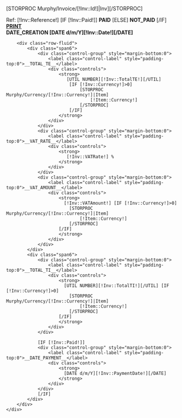 [STORPROC Murphy/Invoice/[!Inv::Id!]|Inv][/STORPROC]
	<div class="well form-horizontal">
		<div class="row-fluid">
			<div class="span5 ConDate">
				<span class="label [!filter!]">Ref: [!Inv::Reference!]</span>
				[IF [!Inv::Paid!]]
					<span class="label label-success" class="pull-right">__PAID__</span>
				[ELSE]
					<span class="label label-important" class="pull-right">__NOT_PAID__</span>
				[/IF]
			</div>
			<div class="span6 offset1">
				<a href="/Home/Murphy/Invoice_[!Inv::Reference!].pdf" class="btn btn-murphy pull-right" target="_blank">__PRINT__</a>
			</div>
		</div>
		<div class="row-fluid">
			<div class="span6">
				<i class="icon-info-sign"></i>
				<strong>__DATE_CREATION__  [DATE d/m/Y][!Inv::Date!][/DATE]</strong>
			</div>
			<div class="span4">
			</div>
		</div>
		
		<div class="row-fluid">
			<div class="span6">
				<div class="control-group" style="margin-bottom:0">
					<label class="control-label" style="padding-top:0">__TOTAL_TE__</label>
					<div class="controls">
						<strong>
						   [UTIL NUMBER][!Inv::TotalTE!][/UTIL] 
							[IF [!Inv::Currency!]>0]
								[STORPROC Murphy/Currency/[!Inv::Currency!]|Item]
									[!Item::Currency!]
								[/STORPROC]
							[/IF]
						</strong>
					</div>
				</div>
				<div class="control-group" style="margin-bottom:0">
					<label class="control-label" style="padding-top:0">__VAT_RATE__</label>
					<div class="controls">
						<strong>
						   [!Inv::VATRate!] %
						</strong>
					</div>
				</div>
				<div class="control-group" style="margin-bottom:0">
					<label class="control-label" style="padding-top:0">__VAT_AMOUNT__</label>
					<div class="controls">
						<strong>
						  [!Inv::VATAmount!] [IF [!Inv::Currency!]>0]
							[STORPROC Murphy/Currency/[!Inv::Currency!]|Item]
								[!Item::Currency!]
							[/STORPROC]
						[/IF]
						</strong>
					</div>
				</div>
			</div>
			<div class="span6">
				<div class="control-group" style="margin-bottom:0">
					<label class="control-label" style="padding-top:0">__TOTAL_TI__</label>
					<div class="controls">
						<strong>
						  [UTIL NUMBER][!Inv::TotalTI!][/UTIL] [IF [!Inv::Currency!]>0]
							[STORPROC Murphy/Currency/[!Inv::Currency!]|Item]
								[!Item::Currency!]
							[/STORPROC]
						[/IF]
						</strong>
					</div>
				</div>
				
				[IF [!Inv::Paid!]]
				<div class="control-group" style="margin-bottom:0">
					<label class="control-label" style="padding-top:0">__DATE_PAYMENT__</label>
					<div class="controls">
						<strong>
						  [DATE d/m/Y][!Inv::PaymentDate!][/DATE]
						</strong>
					</div>
				</div>
				[/IF]
			</div>
		</div>
	</div>















